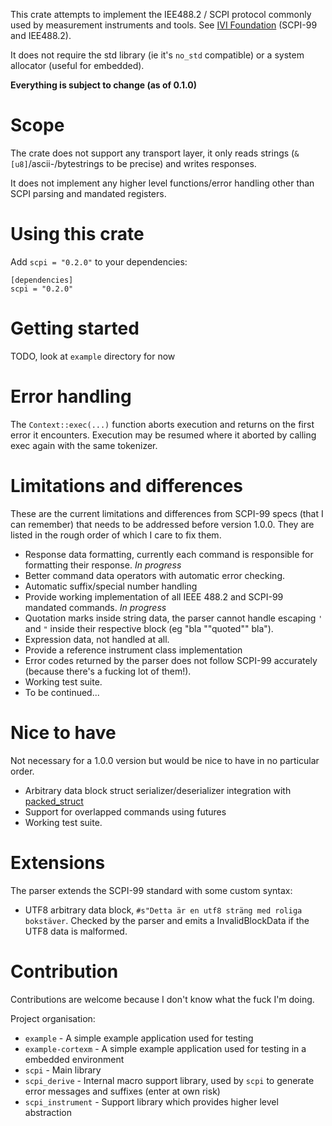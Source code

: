 This crate attempts to implement the IEE488.2 / SCPI protocol commonly used by measurement instruments and tools.
See [IVI Foundation](http://www.ivifoundation.org/specifications/default.aspx) (SCPI-99 and IEE488.2).

It does not require the std library (ie it's `no_std` compatible) or a system allocator (useful for embedded).

**Everything is subject to change (as of 0.1.0)**

# Scope
The crate does not support any transport layer, it only reads strings (`&[u8]`/ascii-/bytestrings to be precise) and writes responses.

It does not implement any higher level functions/error handling other than SCPI parsing and mandated registers.



# Using this crate
Add `scpi = "0.2.0"` to your dependencies:
```
[dependencies]
scpi = "0.2.0"
```

# Getting started

TODO, look at `example` directory for now

# Error handling
The `Context::exec(...)` function aborts execution and returns on the first error it encounters. 
Execution may be resumed where it aborted by calling exec again with the same tokenizer.

# Limitations and differences
These are the current limitations and differences from SCPI-99 specs (that I can remember) that needs to be addressed before version 1.0.0.
They are listed in the rough order of which I care to fix them.

 * Response data formatting, currently each command is responsible for formatting their response. _In progress_
 * Better command data operators with automatic error checking.
 * Automatic suffix/special number handling
 * Provide working implementation of all IEEE 488.2 and SCPI-99 mandated commands. _In progress_
 * Quotation marks inside string data, the parser cannot handle escaping `'` and `"` inside their respective block (eg "bla ""quoted"" bla").
 * Expression data, not handled at all.
 * Provide a reference instrument class implementation
 * Error codes returned by the parser does not follow SCPI-99 accurately (because there's a fucking lot of them!).
 * Working test suite.
 * To be continued...
 
# Nice to have
Not necessary for a 1.0.0 version but would be nice to have in no particular order.

 * Arbitrary data block struct serializer/deserializer integration with [packed_struct](https://docs.rs/packed_struct/0.3.0/packed_struct/)
 * Support for overlapped commands using futures
 * Working test suite.

# Extensions
The parser extends the SCPI-99 standard with some custom syntax:

 * UTF8 arbitrary data block, `#s"Detta är en utf8 sträng med roliga bokstäver`. Checked by the parser and emits a InvalidBlockData if the UTF8 data is malformed.

# Contribution
Contributions are welcome because I don't know what the fuck I'm doing.

Project organisation:

 * `example` - A simple example application used for testing
 * `example-cortexm` - A simple example application used for testing in a embedded environment
 * `scpi` - Main library
 * `scpi_derive` - Internal macro support library, used by `scpi` to generate error messages and suffixes (enter at own risk)
 * `scpi_instrument` - Support library which provides higher level abstraction